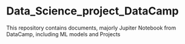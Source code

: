 # Data_Science_project_DataCamp
This repository contains documents, majorly Jupiter Notebook from DataCamp, including ML models and Projects

